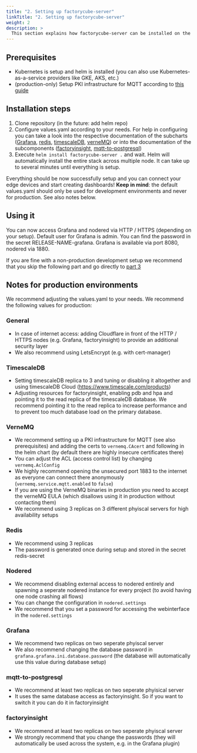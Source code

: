 ```yaml
---
title: "2. Setting up factorycube-server"
linkTitle: "2. Setting up factorycube-server"
weight: 2
description: >
  This section explains how factorycube-server can be installed on the servers 
---
```


## Prerequisites

- Kubernetes is setup and helm is installed (you can also use Kubernetes-as-a-service providers like GKE, AKS, etc.)
- (production-only) Setup PKI infrastructure for MQTT according to [this guide](../../tutorials/pki)

## Installation steps

1. Clone repository (in the future: add helm repo)
2. Configure values.yaml according to your needs. For help in configuring you can take a look into the respective documentation of the subcharts ([Grafana](https://github.com/grafana/helm-charts), [redis](https://github.com/bitnami/charts/tree/master/bitnami/redis), [timescaleDB](https://github.com/timescale/timescaledb-kubernetes/tree/master/charts/timescaledb-single), [verneMQ](https://github.com/vernemq/docker-vernemq/tree/master/helm/vernemq)) or into the documentation of the subcomponents ([factoryinsight](../../developers/factorycube-server/factoryinsight), [mqtt-to-postgresql](../../developers/factorycube-server/mqtt-to-postgresql))
3. Execute `helm install factorycube-server .` and wait. Helm will automatically install the entire stack across multiple node. It can take up to several minutes until everything is setup. 

Everything should be now successfully setup and you can connect your edge devices and start creating dashboards! **Keep in mind**: the default values.yaml should only be used for development environments and never for production. See also notes below.

## Using it

You can now access Grafana and nodered via HTTP / HTTPS (depending on your setup). Default user for Grafana is admin. You can find the password in the secret RELEASE-NAME-grafana. Grafana is available via port 8080, nodered via 1880. 

If you are fine with a non-production development setup we recommend that you skip the following part and go directly to [part 3](../connecting-machines-creating-dashboards)

## Notes for production environments

We recommend adjusting the values.yaml to your needs. We recommend the following values for production:

### General

- In case of internet access: adding Cloudflare in front of the HTTP / HTTPS nodes (e.g. Grafana, factoryinsight) to provide an additional security layer
- We also recommend using LetsEncrypt (e.g. with cert-manager)

### TimescaleDB
- Setting timescaleDB replica to 3 and tuning or disabling it altogether and using timescaleDB Cloud (https://www.timescale.com/products)
- Adjusting resources for factoryinsight, enabling pdb and hpa and pointing it to the read replica of the timescaleDB database. We recommend pointing it to the read replica to increase performance and to prevent too much database load on the primary database.

### VerneMQ
- We recommend setting up a PKI infrastructure for MQTT (see also prerequisites) and adding the certs to `vernemq.CAcert` and following in the helm chart (by default there are highly insecure certificates there)
- You can adjust the ACL (access control list) by changing `vernemq.AclConfig`
- We highly recommend opening the unsecured port 1883 to the internet as everyone can connect there anonymously (`vernemq.service.mqtt.enabled` to `false`)
- If you are using the VerneMQ binaries in production you need to accept the verneMQ EULA (which disallows using it in production without contacting them)
- We recommend using 3 replicas on 3 different phyiscal servers for high availability setups

### Redis
- We recommend using 3 replicas
- The password is generated once during setup and stored in the secret redis-secret

### Nodered
- We recommend disabling external access to nodered entirely and spawning a seperate nodered instance for every project (to avoid having one node crashing all flows)
- You can change the configuration in `nodered.settings`
- We recommend that you set a password for accessing the webinterface in the `nodered.settings`

### Grafana
- We recommend two replicas on two seperate phyiscal server
- We also recommend changing the database password in `grafana.grafana.ini.database.password` (the database will automatically use this value during database setup)

### mqtt-to-postgresql
- We recommend at least two replicas on two seperate phyisical server
- It uses the same database access as factoryinsight. So if you want to switch it you can do it in factoryinsight

### factoryinsight
- We recommend at least two replicas on two seperate phyiscal server
- We strongly recommend that you change the passwords (they will automatically be used across the system, e.g. in the Grafana plugin)

